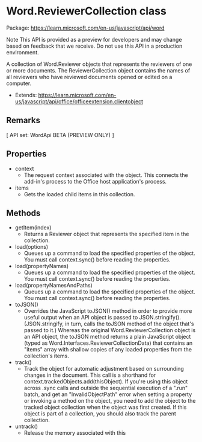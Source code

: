 # Word.ReviewerCollection class

Package: https://learn.microsoft.com/en-us/javascript/api/word

Note
This API is provided as a preview for developers and may change based on feedback that we receive. Do not use this API in a production environment.

A collection of Word.Reviewer objects that represents the reviewers of one or more documents. The ReviewerCollection object contains the names of all reviewers who have reviewed documents opened or edited on a computer.

- Extends: https://learn.microsoft.com/en-us/javascript/api/office/officeextension.clientobject

## Remarks

[ API set: WordApi BETA (PREVIEW ONLY) ]

## Properties

- context
  - The request context associated with the object. This connects the add-in's process to the Office host application's process.
- items
  - Gets the loaded child items in this collection.

## Methods

- getItem(index)
  - Returns a Reviewer object that represents the specified item in the collection.
- load(options)
  - Queues up a command to load the specified properties of the object. You must call context.sync() before reading the properties.
- load(propertyNames)
  - Queues up a command to load the specified properties of the object. You must call context.sync() before reading the properties.
- load(propertyNamesAndPaths)
  - Queues up a command to load the specified properties of the object. You must call context.sync() before reading the properties.
- toJSON()
  - Overrides the JavaScript toJSON() method in order to provide more useful output when an API object is passed to JSON.stringify(). (JSON.stringify, in turn, calls the toJSON method of the object that's passed to it.) Whereas the original Word.ReviewerCollection object is an API object, the toJSON method returns a plain JavaScript object (typed as Word.Interfaces.ReviewerCollectionData) that contains an "items" array with shallow copies of any loaded properties from the collection's items.
- track()
  - Track the object for automatic adjustment based on surrounding changes in the document. This call is a shorthand for context.trackedObjects.add(thisObject). If you're using this object across .sync calls and outside the sequential execution of a ".run" batch, and get an "InvalidObjectPath" error when setting a property or invoking a method on the object, you need to add the object to the tracked object collection when the object was first created. If this object is part of a collection, you should also track the parent collection.
- untrack()
  - Release the memory associated with this 